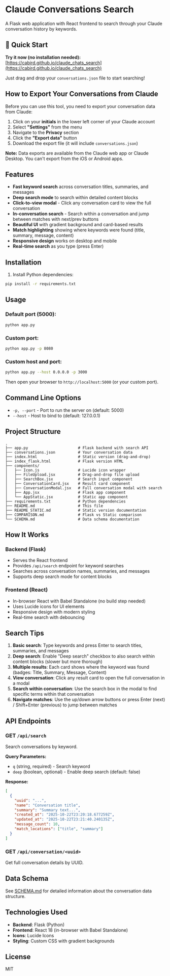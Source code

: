 # Claude Conversations Search

A Flask web application with React frontend to search through your Claude conversation history by keywords.

## 🚀 Quick Start

**Try it now (no installation needed):** [https://cabird.github.io/claude_chats_search](https://cabird.github.io/claude_chats_search)

Just drag and drop your `conversations.json` file to start searching!

## How to Export Your Conversations from Claude

Before you can use this tool, you need to export your conversation data from Claude:

1. Click on your **initials** in the lower left corner of your Claude account
2. Select **"Settings"** from the menu
3. Navigate to the **Privacy** section
4. Click the **"Export data"** button
5. Download the export file (it will include `conversations.json`)

**Note:** Data exports are available from the Claude web app or Claude Desktop. You can't export from the iOS or Android apps.

## Features

- **Fast keyword search** across conversation titles, summaries, and messages
- **Deep search mode** to search within detailed content blocks
- **Click-to-view modal** - Click any conversation card to view the full conversation
- **In-conversation search** - Search within a conversation and jump between matches with next/prev buttons
- **Beautiful UI** with gradient background and card-based results
- **Match highlighting** showing where keywords were found (title, summary, message, content)
- **Responsive design** works on desktop and mobile
- **Real-time search** as you type (press Enter)

## Installation

1. Install Python dependencies:
```bash
pip install -r requirements.txt
```

## Usage

### Default port (5000):
```bash
python app.py
```

### Custom port:
```bash
python app.py -p 8080
```

### Custom host and port:
```bash
python app.py --host 0.0.0.0 -p 3000
```

Then open your browser to `http://localhost:5000` (or your custom port).

## Command Line Options

- `-p, --port` - Port to run the server on (default: 5000)
- `--host` - Host to bind to (default: 127.0.0.1)

## Project Structure

```
.
├── app.py                      # Flask backend with search API
├── conversations.json          # Your conversation data
├── index.html                  # Static version (drag-and-drop)
├── index_flask.html            # Flask version HTML
├── components/
│   ├── Icon.js                 # Lucide icon wrapper
│   ├── FileUpload.jsx          # Drag-and-drop file upload
│   ├── SearchBox.jsx           # Search input component
│   ├── ConversationCard.jsx    # Result card component
│   ├── ConversationModal.jsx   # Full conversation modal with search
│   ├── App.jsx                 # Flask app component
│   └── AppStatic.jsx           # Static app component
├── requirements.txt            # Python dependencies
├── README.md                   # This file
├── README_STATIC.md            # Static version documentation
├── COMPARISON.md               # Flask vs Static comparison
└── SCHEMA.md                   # Data schema documentation
```

## How It Works

### Backend (Flask)
- Serves the React frontend
- Provides `/api/search` endpoint for keyword searches
- Searches across conversation names, summaries, and messages
- Supports deep search mode for content blocks

### Frontend (React)
- In-browser React with Babel Standalone (no build step needed)
- Uses Lucide icons for UI elements
- Responsive design with modern styling
- Real-time search with debouncing

## Search Tips

1. **Basic search**: Type keywords and press Enter to search titles, summaries, and messages
2. **Deep search**: Enable "Deep search" checkbox to also search within content blocks (slower but more thorough)
3. **Multiple results**: Each card shows where the keyword was found (badges: Title, Summary, Message, Content)
4. **View conversation**: Click any result card to open the full conversation in a modal
5. **Search within conversation**: Use the search box in the modal to find specific terms within that conversation
6. **Navigate matches**: Use the up/down arrow buttons or press Enter (next) / Shift+Enter (previous) to jump between matches

## API Endpoints

### GET `/api/search`
Search conversations by keyword.

**Query Parameters:**
- `q` (string, required) - Search keyword
- `deep` (boolean, optional) - Enable deep search (default: false)

**Response:**
```json
[
  {
    "uuid": "...",
    "name": "Conversation title",
    "summary": "Summary text...",
    "created_at": "2025-10-22T23:20:18.677259Z",
    "updated_at": "2025-10-22T23:21:40.240135Z",
    "message_count": 10,
    "match_locations": ["title", "summary"]
  }
]
```

### GET `/api/conversation/<uuid>`
Get full conversation details by UUID.

## Data Schema

See [SCHEMA.md](SCHEMA.md) for detailed information about the conversation data structure.

## Technologies Used

- **Backend**: Flask (Python)
- **Frontend**: React 18 (in-browser with Babel Standalone)
- **Icons**: Lucide Icons
- **Styling**: Custom CSS with gradient backgrounds

## License

MIT
